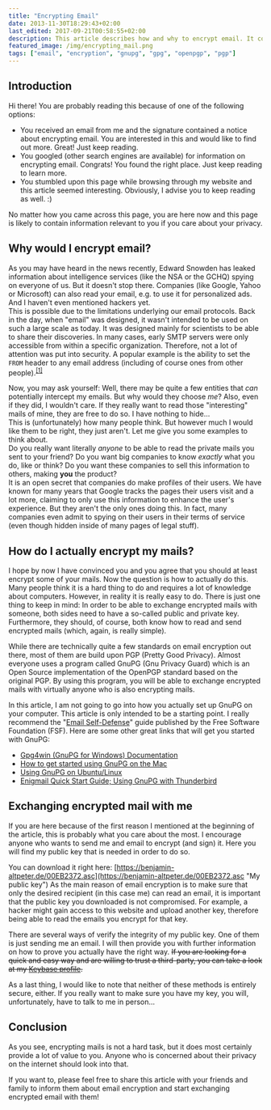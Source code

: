 ```yaml
---
title: "Encrypting Email"
date: 2013-11-30T18:29:43+02:00
last_edited: 2017-09-21T00:58:55+02:00
description: This article describes how and why to encrypt email. It contains my public key so you can exchange encrypted mail with me.
featured_image: /img/encrypting_mail.png
tags: ["email", "encryption", "gnupg", "gpg", "openpgp", "pgp"]
---
```


## Introduction

Hi there! You are probably reading this because of one of the following options:

* You received an email from me and the signature contained a notice about encrypting email. You are interested in this and would like to find out more. Great! Just keep reading.
* You googled (other search engines are available) for information on encrypting email. Congrats! You found the right place. Just keep reading to learn more.
* You stumbled upon this page while browsing through my website and this article seemed interesting. Obviously, I advise you to keep reading as well. :)

No matter how you came across this page, you are here now and this page is likely to contain information relevant to you if you care about your privacy.

## Why would I encrypt email?

As you may have heard in the news recently, Edward Snowden has leaked information about intelligence services (like the NSA or the GCHQ)
spying on everyone of us. But it doesn't stop there. Companies (like Google, Yahoo or Microsoft) can also read your email, e.g. to use it
for personalized ads. And I haven't even mentioned hackers yet.  
This is possible due to the limitations underlying our email protocols. Back in the day, when "email" was designed, it wasn't intended to
be used on such a large scale as today. It was designed mainly for scientists to be able to share their discoveries. In many cases, early
SMTP servers were only accessible from within a specific organization. Therefore, not a lot of attention was put into security. A popular
example is the ability to set the `FROM` header to any email address (including of course ones from other people).<sup>[[1]](https://en.wikipedia.org/wiki/Email_spoofing)</sup>

Now, you may ask yourself: Well, there may be quite a few entities that _can_
potentially intercept my emails. But why would they choose _me_? Also, even if they did, I wouldn't care. If they really want to read those
"interesting" mails of mine, they are free to do so. I have nothing to hide…  
This is (unfortunately) how many people think. But however much I would like them to be right, they just aren't. Let me give you some examples
to think about.  
Do you really want literally _anyone_ to be able to read the private mails you sent to your friend? Do you want big companies to know _exactly_
what you do, like or think? Do you want these companies to sell this information to others, making **you** the product?  
It is an open secret that companies do make profiles of their users. We have known for many years that Google tracks the pages their users visit
and a lot more, claiming to only use this information to enhance the user's experience. But they aren't the only ones doing this. In fact, many
companies even admit to spying on their users in their terms of service (even though hidden inside of many pages of legal stuff).

## How do I actually encrypt my mails?

I hope by now I have convinced you and you agree that you should at least encrypt some of your mails. Now the question is how to actually do
this. Many people think it is a hard thing to do and requires a lot of knowledge about computers. However, in reality it is really easy to do.
There is just one thing to keep in mind: In order to be able to exchange encrypted mails with someone, both sides need to have a so-called public
and private key. Furthermore, they should, of course, both know how to read and send encrypted mails (which, again, is really simple).

While there are technically quite a few standards on email encryption out there, most of them are build upon PGP (Pretty Good Privacy). Almost
everyone uses a program called GnuPG (Gnu Privacy Guard) which is an Open Source implementation of the OpenPGP standard based on the original
PGP. By using this program, you will be able to exchange encrypted mails with virtually anyone who is also encrypting mails.

In this article, I am not going to go into how you actually set up GnuPG on your computer. This article is only intended to be a starting point.
I really recommend the "[Email Self-Defense](https://emailselfdefense.fsf.org/en/)" guide published by the Free Software Foundation (FSF). Here
are some other great links that will get you started with GnuPG:

* [Gpg4win (GnuPG for Windows) Documentation](https://gpg4win.org/doc/en/gpg4win-compendium.html)
* [How to get started using GnuPG on the Mac](https://gpgtools.tenderapp.com/kb/how-to/first-steps-where-do-i-start-where-do-i-begin-setup-gpgtools-create-a-new-key-your-first-encrypted-mail)
* [Using GnuPG on Ubuntu/Linux](https://help.ubuntu.com/community/GnuPrivacyGuardHowto)
* [Enigmail Quick Start Guide; Using GnuPG with Thunderbird](https://www.enigmail.net/documentation/enigmail-quickstart.pdf)

## Exchanging encrypted mail with me

If you are here because of the first reason I mentioned at the beginning of the article, this is probably what you care about the most.
I encourage anyone who wants to send me and email to encrypt (and sign) it. Here you will find my public key that is needed in order to do so.

You can download it right here: [https://benjamin-altpeter.de/00EB2372.asc](https://benjamin-altpeter.de/00EB2372.asc "My public key") As the
main reason of email encryption is to make sure that only the desired recipient (in this case me) can read an email, it is important that the
public key you downloaded is not compromised. For example, a hacker might gain access to this website and upload another key, therefore being
able to read the emails you encrypt for that key.

There are several ways of verify the integrity of my public key. One of them is just sending me an email. I will then provide you with further
information on how to prove you actually have the right way. ~~If you are looking for a quick and easy way and are willing to trust a third-party,
you can take a look at my [Keybase profile](https://keybase.io/baltpeter).~~

As a last thing, I would like to note that neither of these methods is entirely secure, either. If you really want to make sure you have my
key, you will, unfortunately, have to talk to me in person…

## Conclusion

As you see, encrypting mails is not a hard task, but it does most certainly provide a lot of value to you. Anyone who is concerned about their
privacy on the internet should look into that.

If you want to, please feel free to share this article with your friends and family to inform them about email encryption and start exchanging
encrypted email with them!
